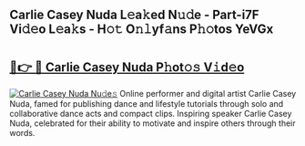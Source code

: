## Carlie Casey Nuda L𝚎a𝚔ed N𝚞𝚍e - Part-i7F Vi𝚍𝚎o L𝚎a𝚔s - H𝚘𝚝 O𝚗𝚕yf𝚊ns P𝚑𝚘tos YeVGx

# <h2><a href="http://kfa04ge.oniu.top/?m=Carlie+Casey+Nuda">🔗👉 🔴 Carlie Casey Nuda P𝚑ot𝚘𝚜 V𝚒d𝚎o</a></h2>

[![Carlie Casey Nuda Nu𝚍e𝚜](https://i.imgur.com/0qMVB7G.gif)](http://kfa04ge.oniu.top/?m=Carlie+Casey+Nuda)
Online performer and digital artist Carlie Casey Nuda, famed for publishing dance and lifestyle tutorials through solo and collaborative dance acts and compact clips. Inspiring speaker Carlie Casey Nuda, celebrated for their ability to motivate and inspire others through their words.  
